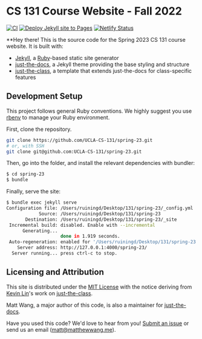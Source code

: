 # CS 131 Course Website - Fall 2022

[![CI](https://github.com/UCLA-CS-131/spring-23/actions/workflows/ci.yml/badge.svg)](https://github.com/UCLA-CS-131/spring-23/actions/workflows/ci.yml)
[![Deploy Jekyll site to Pages](https://github.com/UCLA-CS-131/spring-23/actions/workflows/pages.yml/badge.svg)](https://github.com/UCLA-CS-131/spring-23/actions/workflows/pages.yml)
[![Netlify Status](https://api.netlify.com/api/v1/badges/b7c71704-791f-4903-9ec4-30f011abae88/deploy-status)](https://app.netlify.com/sites/peaceful-horse-62944d/deploys)


**Hey there! This is the source code for the Spring 2023 CS 131 course website. It is built with:

- [Jekyll](https://jekyllrb.com/), a [Ruby](https://www.ruby-lang.org/en/)-based static site generator
- [just-the-docs](https://just-the-docs.github.io/just-the-docs/), a Jekyll theme providing the base styling and structure
- [just-the-class](https://kevinl.info/just-the-class/), a template that extends just-the-docs for class-specific features

## Development Setup

This project follows general Ruby conventions. We highly suggest you use [rbenv](https://github.com/rbenv/rbenv) to manage your Ruby environment.

First, clone the repository.

```sh
git clone https://github.com/UCLA-CS-131/spring-23.git
# or, with SSH
git clone git@github.com:UCLA-CS-131/spring-23.git
```

Then, go into the folder, and install the relevant dependencies with bundler:

```sh
$ cd spring-23
$ bundle
```

Finally, serve the site:

```sh
$ bundle exec jekyll serve
Configuration file: /Users/ruiningd/Desktop/131/spring-23/_config.yml
            Source: /Users/ruiningd/Desktop/131/spring-23
       Destination: /Users/ruiningd/Desktop/131/spring-23/_site
 Incremental build: disabled. Enable with --incremental
      Generating... 
                    done in 1.919 seconds.
 Auto-regeneration: enabled for '/Users/ruiningd/Desktop/131/spring-23'
    Server address: http://127.0.0.1:4000/spring-23/
  Server running... press ctrl-c to stop.
```

## Licensing and Attribution

This site is distributed under the [MIT License](https://github.com/UCLA-CS-131/fall-22/blob/main/LICENSE) with the notice deriving from [Kevin Lin](https://kevinl.info/)'s work on [just-the-class](https://kevinl.info/just-the-class/).

Matt Wang, a major author of this code, is also a maintainer for [just-the-docs](https://github.com/just-the-docs/just-the-docs).

Have you used this code? We'd love to hear from you! [Submit an issue](https://github.com/UCLA-CS-131/fall-22/issues) or send us an email ([matt@matthewwang.me](mailto:matt@matthewwang.me)).
